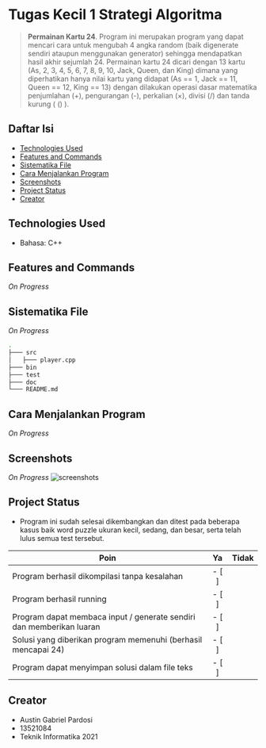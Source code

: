 # Tugas Kecil 1 Strategi Algoritma

> __Permainan Kartu 24__. Program ini merupakan program yang dapat mencari cara untuk mengubah 4 angka random (baik digenerate sendiri ataupun menggunakan generator) sehingga mendapatkan hasil akhir sejumlah 24.
> Permainan kartu 24 dicari dengan 13 kartu (As, 2, 3, 4, 5, 6, 7, 8, 9, 10, Jack, Queen, dan King) dimana yang diperhatikan hanya nilai kartu yang didapat (As == 1, Jack == 11, Queen == 12, King == 13) dengan dilakukan operasi dasar matematika penjumlahan (+), pengurangan (-), perkalian (×), divisi (/) dan tanda kurung ( () ).

## Daftar Isi
* [Technologies Used](#technologies-used)
* [Features and Commands](#features-and-commands)
* [Sistematika File](#sistematika-file)
* [Cara Menjalankan Program](#cara-menjalankan-program)
* [Screenshots](#screenshots)
* [Project Status](#project-status)
* [Creator](#creator)


## Technologies Used
* Bahasa: C++ 

## Features and Commands
*On Progress*

## Sistematika File
*On Progress*
```bash
.
├─── src
│   ├─── player.cpp
├─── bin
├─── test
├─── doc
└─── README.md
```

## Cara Menjalankan Program
*On Progress*

## Screenshots
*On Progress*
![screenshots]()

## Project Status
* Program ini sudah selesai dikembangkan dan ditest pada beberapa kasus baik word puzzle ukuran kecil, sedang, dan besar, serta telah lulus semua test tersebut.

| Poin                                                                 | Ya            | Tidak  |
| -------------------------------------------------------------------- |:-------------:| -----: |
| Program berhasil dikompilasi tanpa kesalahan                         | - [ ]         |        |
| Program berhasil running                                             | - [ ]         |        |
| Program dapat membaca input / generate sendiri dan memberikan luaran | - [ ]         |        |
| Solusi yang diberikan program memenuhi (berhasil mencapai 24)        | - [ ]         |        |
| Program dapat menyimpan solusi dalam file teks                       | - [ ]         |        |

## Creator
* Austin Gabriel Pardosi
* 13521084
* Teknik Informatika 2021